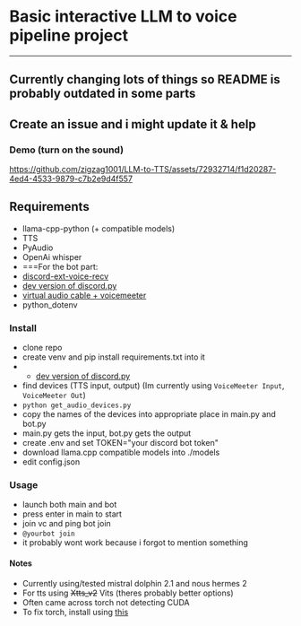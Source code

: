 # Basic interactive LLM to voice pipeline project

---
Currently changing lots of things so README is probably outdated in some parts
---
Create an issue and i might update it & help
---

### Demo (turn on the sound)



https://github.com/zigzag1001/LLM-to-TTS/assets/72932714/f1d20287-4ed4-4533-9879-c7b2e9d4f557




## Requirements
- llama-cpp-python (+ compatible models)
- TTS
- PyAudio
- OpenAi whisper
- ===For the bot part:
- [discord-ext-voice-recv](https://github.com/imayhaveborkedit/discord-ext-voice-recv)
- [dev version of discord.py](https://github.com/Rapptz/discord.py#installing)
- [virtual audio cable + voicemeeter](https://vb-audio.com/)
- python_dotenv

### Install
- clone repo
- create venv and pip install requirements.txt into it
- - [dev version of discord.py](https://github.com/Rapptz/discord.py#installing)
- find devices (TTS input, output) (Im currently using `VoiceMeeter Input`, `VoiceMeeter Out`)
- `python get_audio_devices.py`
- copy the names of the devices into appropriate place in main.py and bot.py
- main.py gets the input, bot.py gets the output
- create .env and set TOKEN="your discord bot token"
- download llama.cpp compatible models into ./models
- edit config.json

### Usage
- launch both main and bot
- press enter in main to start
- join vc and ping bot join
- `@yourbot join`
- it probably wont work because i forgot to mention something

#### Notes
- Currently using/tested mistral dolphin 2.1 and nous hermes 2
- For tts using ~~Xtts_v2~~ Vits (theres probably better options)
- Often came across torch not detecting CUDA
- To fix torch, install using [this](https://pytorch.org/get-started/locally/)
